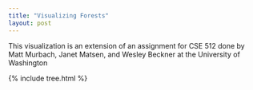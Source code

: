 ```yaml
---
title: "Visualizing Forests"
layout: post
---
```


This visualization is an extension of an assignment for CSE 512 done by Matt Murbach, Janet Matsen, and Wesley Beckner at the University of Washington

{% include tree.html %}
